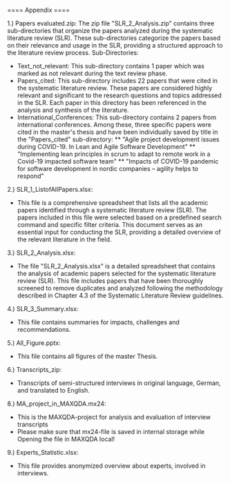 ==== Appendix ====

1.) Papers evaluated.zip:
The zip file "SLR_2_Analysis.zip" contains three sub-directories that organize the papers analyzed during the systematic literature review (SLR). These sub-directories categorize the papers based on their relevance and usage in the SLR, providing a structured approach to the literature review process.
Sub-Directories:
* Text_not_relevant: This sub-directory contains 1 paper which was marked as not relevant during the text review phase.
* Papers_cited: This sub-directory includes 22 papers that were cited in the systematic literature review. These papers are considered highly relevant and significant to the research questions and topics addressed in the SLR. Each paper in this directory has been referenced in the analysis and synthesis of the literature.
* International_Conferences: This sub-directory contains 2 papers from international conferences. Among these, three specific papers were cited in the master's thesis and have been individually saved by title in the "Papers_cited" sub-directory:
** "Agile project development issues during COVID-19. In Lean and Agile Software Development"
** "Implementing lean principles in scrum to adapt to remote work in a Covid-19 impacted software team"
** "Impacts of COVID-19 pandemic for software development in nordic companies – agility helps to respond"

2.) SLR_1_ListofAllPapers.xlsx:
- This file is a comprehensive spreadsheet that lists all the academic papers identified through a systematic literature review (SLR). The papers included in this file were selected based on a predefined search command and specific filter criteria. This document serves as an essential input for conducting the SLR, providing a detailed overview of the relevant literature in the field.

3.) SLR_2_Analysis.xlsx:
- The file "SLR_2_Analysis.xlsx" is a detailed spreadsheet that contains the analysis of academic papers selected for the systematic literature review (SLR). This file includes papers that have been thoroughly screened to remove duplicates and analyzed following the methodology described in Chapter 4.3 of the Systematic Literature Review guidelines.

4.) SLR_3_Summary.xlsx:
- This file contains summaries for impacts, challenges and recommendations.

5.) All_Figure.pptx:
- This file contains all figures of the master Thesis.

6.) Transcripts_zip:
- Transcripts of semi-structured interviews in original language, German, and translated to English.

8.) MA_project_in_MAXQDA.mx24:
- This is the MAXQDA-project for analysis and evaluation of interview transcripts
- Please make sure that mx24-file is saved in internal storage while Opening the file in MAXQDA local!

9.) Experts_Statistic.xlsx:
- This file provides anonymized overview about experts, involved in interviews.
